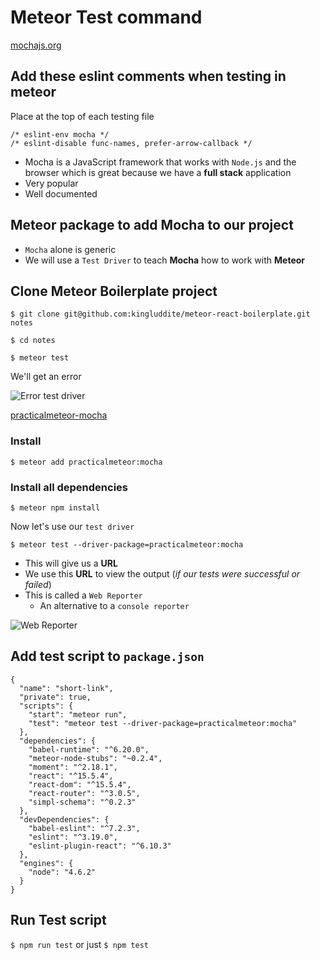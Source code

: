 # Meteor Test command
[mochajs.org](http://mochajs.org/)

## Add these eslint comments when testing in meteor
Place at the top of each testing file

```
/* eslint-env mocha */
/* eslint-disable func-names, prefer-arrow-callback */
```

* Mocha is a JavaScript framework that works with `Node.js` and the browser which is great because we have a **full stack** application
* Very popular
* Well documented

## Meteor package to add Mocha to our project
* `Mocha` alone is generic
* We will use a `Test Driver` to teach **Mocha** how to work with **Meteor**

## Clone Meteor Boilerplate project
`$ git clone git@github.com:kingluddite/meteor-react-boilerplate.git notes`

`$ cd notes`

`$ meteor test`

We'll get an error

![Error test driver](https://i.imgur.com/8D3lBix.png)

[practicalmeteor-mocha](https://atmospherejs.com/practicalmeteor/mocha)

### Install
`$ meteor add practicalmeteor:mocha`

### Install all dependencies
`$ meteor npm install`

Now let's use our `test driver`

`$ meteor test --driver-package=practicalmeteor:mocha`

* This will give us a **URL**
* We use this **URL** to view the output (_if our tests were successful or failed_)
* This is called a `Web Reporter`
    - An alternative to a `console reporter`

![Web Reporter](https://i.imgur.com/KvrqixL.png)

## Add test script to `package.json`
```
{
  "name": "short-link",
  "private": true,
  "scripts": {
    "start": "meteor run",
    "test": "meteor test --driver-package=practicalmeteor:mocha"
  },
  "dependencies": {
    "babel-runtime": "^6.20.0",
    "meteor-node-stubs": "~0.2.4",
    "moment": "^2.18.1",
    "react": "^15.5.4",
    "react-dom": "^15.5.4",
    "react-router": "^3.0.5",
    "simpl-schema": "^0.2.3"
  },
  "devDependencies": {
    "babel-eslint": "^7.2.3",
    "eslint": "^3.19.0",
    "eslint-plugin-react": "^6.10.3"
  },
  "engines": {
    "node": "4.6.2"
  }
}
```

## Run Test script
`$ npm run test` or just `$ npm test`
